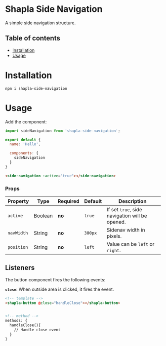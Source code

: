 # Shapla Side Navigation
A simple side navigation structure.

## Table of contents

- [Installation](#installation)
- [Usage](#usage)

# Installation

```
npm i shapla-side-navigation
```

# Usage
Add the component:

```js
import sideNavigation from 'shapla-side-navigation';

export default {
  name: 'Hello',

  components: {
    sideNavigation
  }
}

```

```html
<side-navigation :active="true"></side-navigation>
```

### Props
| Property      | Type      | Required  | Default   | Description                                       |
|---------------|-----------|-----------|-----------|---------------------------------------------------|
| `active`      | Boolean   | **no**    | `true`    | If set `true`, side navigation will be opened.    |
| `navWidth`    | String    | **no**    | `300px`   | Sidenav width in pixels.                          |
| `position`    | String    | **no**    | `left`    | Value can be `left` or `right`.                   |

## Listeners
The button component fires the following events:

**`close`**: When outside area is clicked, it fires the event.

```html
<!-- template -->
<shapla-button @close="handleClose"></shapla-button>


<!-- method -->
methods: {
  handleClose(){
    // Handle close event
  }
}
```
